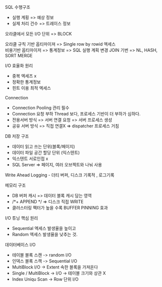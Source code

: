 SQL 수행구조  
  - 실행 계횡 => 예상 정보
  - 실제 처리 건수 => 트레이스 정보

오라클에서 모든 I/O 단위 => BLOCK

오라클 규칙 기반 옵티마이져 => Single row by rowid 엑세스  
비용기반 옵티마이저 => 통계정보 => SQL 실행 계획 변경
JOIN 기번 => NL, HASH, SORT MERGE

I/O 효율화 원리 
  - 중복 엑세즈 x
  - 정확한 통계정보
  - 힌트 이용 최적 엑세스

Connection
  - Connection Pooling 관리 필수
  - Connection 요청 부하 Thread 보다, 프로세스 기반이 더 부하가 심하다.
  - 전용서버 방식 => 서버 연결 요청 => 서버 프로세스 생성
  - 공유 서버 방식 => 직접 연결X => dispatcher 프로세스 거침

DB 저장 구조
  - 데이터 읽고 쓰는 단위(블록/페이지)
  - 데이터 파일 공간 할당 단위 (익스텐트)
  - 익스텐트 서로인접 x
  - SQL Server => 페이지, 여러 오브젝트와 나눠 사용

Write Ahead Logging - 더티 버퍼, 디스크 기록적 , 로그기록

메모리 구조
  - DB 버퍼 캐시 => 데이터 블록 캐시 담는 영역
  - /*+ APPEND */ => 디스크 직접 WRITE
  - 클러스터링 팩터가 높을 수록 BUFFER PINNING 효과

I/O 튜닝 핵심 원리
  - Sequential 엑세스 발생율을 높이고
  - Random 엑세스 발생율을 낮추는 것.

데이터베이스 I/O
  - 테이블 블록 스캔 -> random I/O
  - 인덱스 블록 스캑 -> Sequential I/O
  - MultiBlock I/O -> Extent 속한 블록을 가져온다
  - Single / MultiBlock -> I/O -> 테이블 크기와 상관 X
  - Index Uniqu Scan -> Row 단위 I/O
